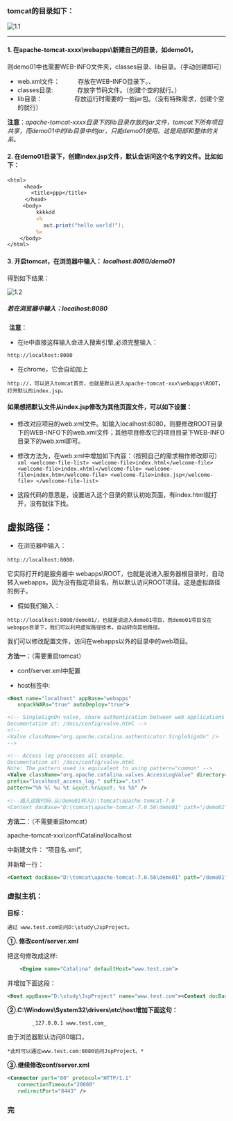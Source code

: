 ### tomcat的目录如下：

![1.1](https://github.com/HuNanMan/notes-javaWeb-YanQun/blob/master/pictures/1/1.1.png)

********

#### 1. 在apache-tomcat-xxxx\webapps\新建自己的目录，如demo01，

则demo01中也需要WEB-INFO文件夹，classes目录、lib目录。（手动创建即可）

* web.xml文件：　　　存放在WEB-INFO目录下。、
* classes目录:　　　　存放字节码文件。（创建个空的就行。）
* lib目录：　　　　　   存放运行时需要的一些jar包。（没有特殊需求，创建个空的就行）

**注意**：_apache-tomcat-xxxx目录下的lib目录存放的jar文件，tomcat下所有项目共享，而demo01中的lib目录中的jar，只能demo01使用。这是局部和整体的关系。_



#### 2. 在demo01目录下，创建index.jsp文件，默认会访问这个名字的文件。比如如下：

```jsp
<html>
　　	<head> 
　　　	　<title>ppp</title>
　	 </head>
	 <body>
　　		kkkkdd
　　		<%
　　　		　out.print("hello world!");
　　		%>
	</body>
</html>
```

#### 3. 开启tomcat，在浏览器中输入：  _localhost:8080/demo01_

得到如下结果：

![1.2](https://github.com/HuNanMan/notes-javaWeb-YanQun/blob/master/pictures/1/1.2.png)

##### 若在浏览器中输入：localhost:8080

​     **注意**：

* 在ie中直接这样输入会进入搜索引擎,必须完整输入：
```
http://localhost:8080
```
* 在chrome，它会自动加上
```
http://，可以进入tomcat首页，也就是默认进入apache-tomcat-xxx\webapps\ROOT，打开默认的index.jsp。
```


#### 如果想把默认文件从index.jsp修改为其他页面文件，可以如下设置：

* 修改对应项目的web.xml文件。如输入localhost:8080，则要修改ROOT目录下的WEB-INFO下的web.xml文件；其他项目修改它的项目目录下WEB-INFO目录下的web.xml即可。

* 修改方法为，在web.xml中增加如下内容：（按照自己的需求稍作修改即可）
				```xml
					<welcome-file-list>
						<welcome-file>index.html</welcome-file>
						<welcome-file>index.xhtml</welcome-file>
						<welcome-file>index.htm</welcome-file>
						<welcome-file>index.jsp</welcome-file>
					</welcome-file-list>
				```

* 这段代码的意思是，设置进入这个目录的默认初始页面，有index.html就打开，没有就往下找。



## 虚拟路径：

* 在浏览器中输入：
```
http://localhost:8080，
```
它实际打开的是服务器中 webapps\ROOT，也就是说进入服务器根目录时，自动转入webapps，因为没有指定项目名，所以默认访问ROOT项目。这是虚拟路径的例子。

* 假如我们输入：
```
http://localhost:8080/demo01/，也就是说进入demo01项目，而demo01项目没在webapps目录下，我们可以利用虚拟路径技术，自动转向其他路径。
```

我们可以修改配置文件，访问在webapps以外的目录中的web项目。

 

**方法一**：（需要重启tomcat）

* conf/server.xml中配置

* host标签中:

```xml
<Host name="localhost" appBase="webapps"
　　unpackWARs="true" autoDeploy="true">

<!-- SingleSignOn valve, share authentication between web applications
Documentation at: /docs/config/valve.html -->
<!--
<Valve className="org.apache.catalina.authenticator.SingleSignOn" />
-->

<!-- Access log processes all example.
Documentation at: /docs/config/valve.html
Note: The pattern used is equivalent to using pattern="common" -->
<Valve className="org.apache.catalina.valves.AccessLogValve" directory="logs"
prefix="localhost_access_log." suffix=".txt"
pattern="%h %l %u %t &quot;%r&quot; %s %b" />
	
<!--插入这段代码.从/demo01转入D:\tomcat\apache-tomcat-7.0
<Context docBase="D:\tomcat\apache-tomcat-7.0.56\demo01" path="/demo01" />
```


**方法二**：（不需要重启tomcat）

apache-tomcat-xxx\conf\Catalina\localhost

中新建文件：   “项目名.xml”,

并新增一行：
```xml
<Context docBase="D:\tomcat\apache-tomcat-7.0.56\demo01" path="/demo01" />
```



### 虚拟主机：

**目标**：
```
通过 www.test.com访问D:\study\JspProject。
```


**①. 修改conf/server.xml**

把这句修改成这样:
```xml
	<Engine name="Catalina" defaultHost="www.test.com">
```

并增加下面这段：
```xml
<Host appBase="D:\study\JspProject" name="www.test.com"><Context docBase="D:\study\JspProject" path="/"/></Host>*

```


**②.C:\Windows\System32\drivers\etc\host增加下面这句：**
```
		_127.0.0.1 www.test.com_
```

由于浏览器默认访问80端口，
```
*此时可以通过www.test.com:8080访问JspProject。*
```
 

**③.继续修改conf/server.xml**
```xml
<Connector port="80" protocol="HTTP/1.1"
　　connectionTimeout="20000"
　　redirectPort="8443" />
```
### **完**
